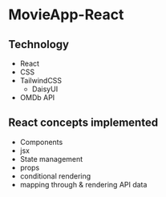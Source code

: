 # MovieApp-React
## Technology
- React
- CSS
- TailwindCSS
    - DaisyUI
- OMDb API

## React concepts implemented
- Components
- jsx
- State management
- props
- conditional rendering
- mapping through & rendering API data
